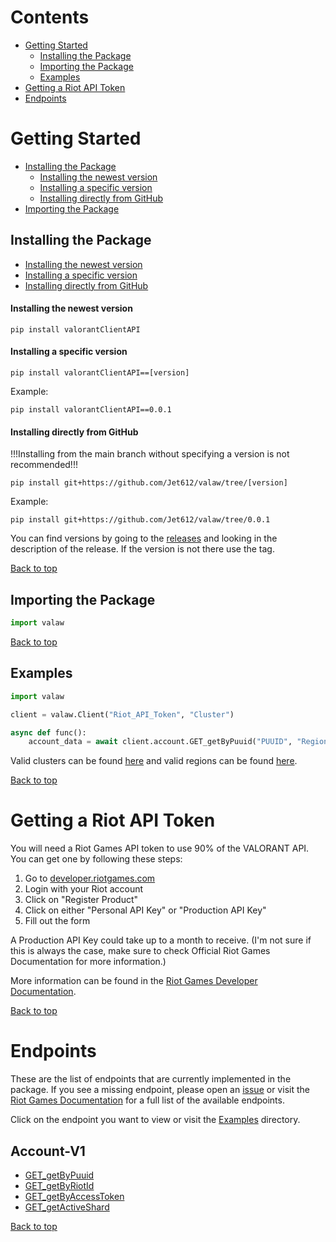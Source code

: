# Contents
- [Getting Started](#getting-started)
    - [Installing the Package](#installing-the-package)
    - [Importing the Package](#importing-the-package)
    - [Examples](#examples)
- [Getting a Riot API Token](#getting-a-riot-api-token)
- [Endpoints](#endpoints)

# Getting Started
- [Installing the Package](#installing-the-package)
    - [Installing the newest version](#installing-the-newest-version)
    - [Installing a specific version](#installing-a-specific-version)
    - [Installing directly from GitHub](#installing-directly-from-github)
- [Importing the Package](#importing-the-package)
## Installing the Package
- [Installing the newest version](#installing-the-newest-version)
- [Installing a specific version](#installing-a-specific-version)
- [Installing directly from GitHub](#installing-directly-from-github)
#### Installing the newest version
```
pip install valorantClientAPI
```
#### Installing a specific version
```
pip install valorantClientAPI==[version]
```
Example:
```
pip install valorantClientAPI==0.0.1
```
#### Installing directly from GitHub
!!!Installing from the main branch without specifying a version is not recommended!!!
```
pip install git+https://github.com/Jet612/valaw/tree/[version]
```
Example:
```
pip install git+https://github.com/Jet612/valaw/tree/0.0.1
```
You can find versions by going to the [releases](https://github.com/Jet612/valaw/releases) and looking in the description of the release. If the version is not there use the tag.

[Back to top](#contents)
## Importing the Package
```py
import valaw
```

[Back to top](#contents)
## Examples
```py
import valaw

client = valaw.Client("Riot_API_Token", "Cluster")

async def func():
    account_data = await client.account.GET_getByPuuid("PUUID", "Region")
```
Valid clusters can be found [here](#clusters) and valid regions can be found [here](#regions).

[Back to top](#contents)
# Getting a Riot API Token
You will need a Riot Games API token to use 90% of the VALORANT API. You can get one by following these steps:
1. Go to [developer.riotgames.com](https://developer.riotgames.com/)
2. Login with your Riot account
3. Click on "Register Product"
4. Click on either "Personal API Key" or "Production API Key"
5. Fill out the form

A Production API Key could take up to a month to receive. (I'm not sure if this is always the case, make sure to check Official Riot Games Documentation for more information.)

More information can be found in the [Riot Games Developer Documentation](https://developer.riotgames.com/docs/portal#product-registration).

[Back to top](#contents)
# Endpoints
These are the list of endpoints that are currently implemented in the package. If you see a missing endpoint, please open an [issue](https://github.com/Jet612/valaw/issues) or visit the [Riot Games Documentation](https://developer.riotgames.com/apis) for a full list of the available endpoints.

Click on the endpoint you want to view or visit the [Examples](https://github.com/Jet612/valaw/tree/main/docs/examples) directory.

## Account-V1
- [GET_getByPuuid](https://github.com/Jet612/valaw/tree/main/docs/examples/Account-V1/GET_getByPuuid.md)
- [GET_getByRiotId](https://github.com/Jet612/valaw/tree/main/docs/examples/Account-V1/GET_getByRiotId.md)
- [GET_getByAccessToken](https://github.com/Jet612/valaw/tree/main/docs/examples/Account-V1/GET_getByAccessToken.md)
- [GET_getActiveShard](https://github.com/Jet612/valaw/tree/main/docs/examples/Account-V1/GET_getActiveShard.md)

[Back to top](#contents)


